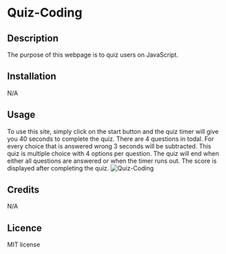# Quiz-Coding

## Description

The purpose of this webpage is to quiz users on JavaScript.

## Installation

N/A

## Usage 

To use this site, simply click on the start button and the quiz timer will give you 40 seconds to complete the quiz. There are 4 questions in todal. For every choice that is answered wrong 3 seconds will be subtracted. This quiz is multiple choice with 4 options per question. The quiz will end when either all questions are answered or when the timer runs out. The score is displayed after completing the quiz. 
![Quiz-Coding](https://github.com/Pokepoison/Quiz-Coding/assets/134848930/803af585-ee90-4249-8cff-95d7c2e7073b)

## Credits

N/A

## Licence

MIT license